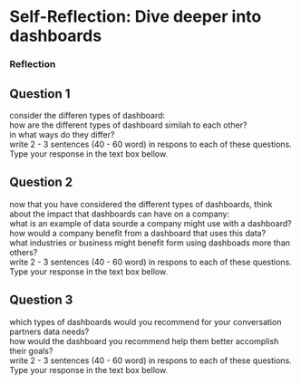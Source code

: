 #  Self-Reflection: Dive deeper into dashboards

### Reflection

## Question 1
consider the differen types of dashboard: <br>
how are the different types of dashboard similah to each other? <br>
in what ways do they differ?<br>
write 2 - 3 sentences (40 - 60 word) in respons to each of these questions. Type your response in the text box bellow.<br>


## Question 2
now that you have considered the different types of dashboards, think about the impact that dashboards can have on a company:<br>
what is an example of data sourde a company might use with a dashboard?<br>
how would a company benefit from a dashboard that uses this data?<br>
what industries or business might benefit form using dashboads more than others?<br>
write 2 - 3 sentences (40 - 60 word) in respons to each of these questions. Type your response in the text box bellow.<br>


## Question 3
which types of dashboards would you recommend for your conversation partners data needs?<br>
how would the dashboard you recommend help them better accomplish their goals?<br>
write 2 - 3 sentences (40 - 60 word) in respons to each of these questions. Type your response in the text box bellow.<br>
